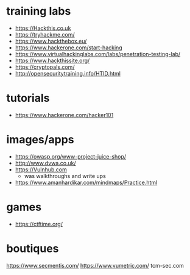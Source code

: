 # training labs
- https://Hackthis.co.uk
- https://tryhackme.com/
- https://www.hackthebox.eu/
- https://www.hackerone.com/start-hacking
- https://www.virtualhackinglabs.com/labs/penetration-testing-lab/
- https://www.hackthissite.org/
- https://cryptopals.com/
- http://opensecuritytraining.info/HTID.html

# tutorials
- https://www.hackerone.com/hacker101

# images/apps
- https://owasp.org/www-project-juice-shop/
- http://www.dvwa.co.uk/
- https://Vulnhub.com
  - was walkthroughs and write ups
- https://www.amanhardikar.com/mindmaps/Practice.html

# games
- https://ctftime.org/

# boutiques
https://www.secmentis.com/
https://www.vumetric.com/
tcm-sec.com
